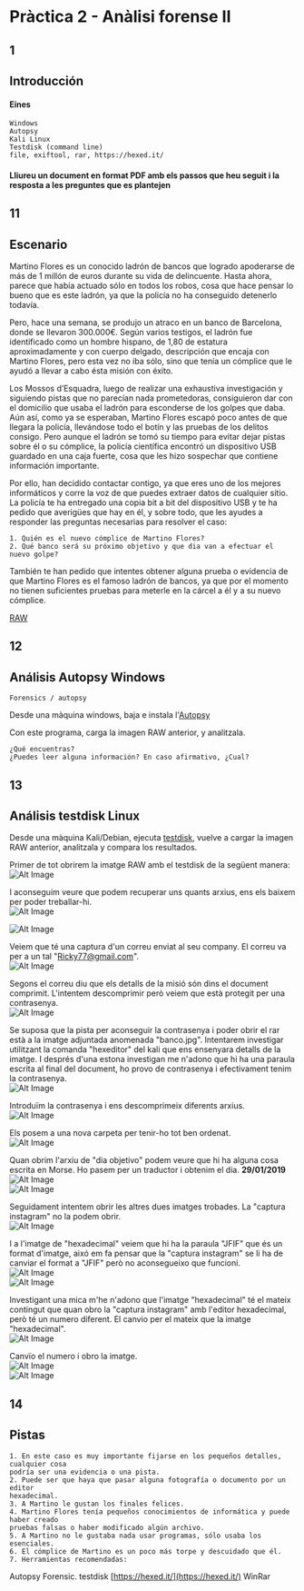 # Pràctica 2 - Anàlisi forense II

## 1

## Introducción

#### Eines
```
Windows
Autopsy
Kali Linux
Testdisk (command line)
file, exiftool, rar, https://hexed.it/
```

#### Lliureu un document en format PDF amb els passos que heu seguit i la resposta a les preguntes que es plantejen

## 11

## Escenario

Martino Flores es un conocido ladrón de bancos que logrado apoderarse de más de 1
millón de euros durante su vida de delincuente. Hasta ahora, parece que había actuado
sólo en todos los robos, cosa que hace pensar lo bueno que es este ladrón, ya que la
policía no ha conseguido detenerlo todavía.

Pero, hace una semana, se produjo un atraco en un banco de Barcelona, donde se
llevaron 300.000€. Según varios testigos, el ladrón fue identificado como un hombre
hispano, de 1,80 de estatura aproximadamente y con cuerpo delgado, descripción que
encaja con Martino Flores, pero esta vez no iba sólo, sino que tenía un cómplice que
le ayudó a llevar a cabo ésta misión con éxito.


Los Mossos d’Esquadra, luego de realizar una exhaustiva investigación y siguiendo
pistas que no parecían nada prometedoras, consiguieron dar con el domicilio que usaba
el ladrón para esconderse de los golpes que daba. Aún así, como ya se esperaban,
Martino Flores escapó poco antes de que llegara la policía, llevándose todo el botín y
las pruebas de los delitos consigo. Pero aunque el ladrón se tomó su tiempo para
evitar dejar pistas sobre él o su cómplice, la policía científica encontró un
dispositivo USB guardado en una caja fuerte, cosa que les hizo sospechar que contiene
información importante.

Por ello, han decidido contactar contigo, ya que eres uno de los mejores informáticos
y corre la voz de que puedes extraer datos de cualquier sitio. La policía te ha
entregado una copia bit a bit del dispositivo USB y te ha pedido que averigües que hay
en él, y sobre todo, que les ayudes a responder las preguntas necesarias para resolver
el caso:

```
1. Quién es el nuevo cómplice de Martino Flores?
2. Qué banco será su próximo objetivo y que dia van a efectuar el nuevo golpe?
```
También te han pedido que intentes obtener alguna prueba o evidencia de que Martino
Flores es el famoso ladrón de bancos, ya que por el momento no tienen suficientes
pruebas para meterle en la cárcel a él y a su nuevo cómplice.

[RAW](./RAWs/USB_Marino)

## 12

## Análisis Autopsy Windows

```
Forensics / autopsy
```
Desde una màquina windows, baja e instala l'[Autopsy](https://www.autopsy.com/)

Con este programa, carga la imagen RAW anterior, y analitzala.

```
¿Qué encuentras?
¿Puedes leer alguna información? En caso afirmativo, ¿Cual?
```
## 13

## Análisis testdisk Linux

Desde una màquina Kali/Debian, ejecuta [testdisk](https://www.cgsecurity.org/wiki/TestDisk_Download), vuelve a cargar la imagen RAW anterior, analitzala y compara los resultados.

Primer de tot obrirem la imatge RAW amb el testdisk de la següent manera:  
![Alt Image](./Images/ImagesPractica2/testdisk0.png)

I aconseguim veure que podem recuperar uns quants arxius, ens els baixem per poder treballar-hi.  
![Alt Image](./Images/ImagesPractica2/testdisk1.png)  

![Alt Image](./Images/ImagesPractica2/testdisk1.png)

Veiem que té una captura d'un correu enviat al seu company. El correu va per a un tal "Ricky77@gmail.com".  
![Alt Image](./Images/ImagesPractica2/capturaGmail.png)

Segons el correu diu que els detalls de la misió són dins el document comprimit. L'intentem descomprimir però veiem que està protegit per una contrasenya.  
![Alt Image](./Images/ImagesPractica2/unrarContra.png)

Se suposa que la pista per aconseguir la contrasenya i poder obrir el rar està a la imatge adjuntada anomenada "banco.jpg". Intentarem investigar utilitzant la comanda "hexeditor" del kali que ens ensenyara detalls de la imatge. I després d'una estona investigan me n'adono que hi ha una paraula escrita al final del document, ho provo de contrasenya i efectivament tenim la contrasenya.  
![Alt Image](./Images/ImagesPractica2/contra.png)

Introduïm la contrasenya i ens descomprimeix diferents arxius.  
![Alt Image](./Images/ImagesPractica2/extract.png)

Els posem a una nova carpeta per tenir-ho tot ben ordenat.  
![Alt Image](./Images/ImagesPractica2/extractls.png)

Quan obrim l'arxiu de "dia objetivo" podem veure que hi ha alguna cosa escrita en Morse. Ho pasem per un traductor i obtenim el dia. **29/01/2019**  
![Alt Image](./Images/ImagesPractica2/morse.png)  
![Alt Image](./Images/ImagesPractica2/diaObjetivo.png)

Seguidament intentem obrir les altres dues imatges trobades. La "captura instagram" no la podem obrir.  
![Alt Image](./Images/ImagesPractica2/captInstaCorrupte.png)

I a l'imatge de "hexadecimal" veiem que hi ha la paraula "JFIF" que és un format d'imatge, aixó em fa pensar que la "captura instagram" se li ha de canviar el format a "JFIF" però no aconsegueixo que funcioni.  
![Alt Image](./Images/ImagesPractica2/hexadecimal.png)  
![Alt Image](./Images/ImagesPractica2/captJFIF.png)

Investigant una mica m'he n'adono que l'imatge "hexadecimal" té el mateix contingut que quan obro la "captura instagram" amb l'editor hexadecimal, però té un numero diferent. El canvio per el mateix que la imatge "hexadecimal".  
![Alt Image](./Images/ImagesPractica2/comparació.png)

Canvïo el numero i obro la imatge.  
![Alt Image](./Images/ImagesPractica2/canviInsta.png)  
![Alt Image](./Images/ImagesPractica2/instaFinal.png)



## 14

## Pistas

```
1. En este caso es muy importante fijarse en los pequeños detalles, cualquier cosa
podría ser una evidencia o una pista.
2. Puede ser que haya que pasar alguna fotografía o documento por un editor
hexadecimal.
3. A Martino le gustan los finales felices.
4. Martino Flores tenía pequeños conocimientos de informática y puede haber creado
pruebas falsas o haber modificado algún archivo.
5. A Martino no le gustaba nada usar programas, sólo usaba los esenciales.
6. El cómplice de Martino es un poco más torpe y descuidado que él.
7. Herramientas recomendadas:
```

Autopsy Forensic.
testdisk
[https://hexed.it/](https://hexed.it/)
WinRar


